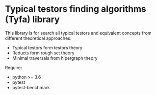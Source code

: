 # Typical testors finding algorithms (Tyfa) library 

This library is for search all typical testors and equivalent concepts from different theoretical approaches:

- Typical testors form testors theory
- Reducts form rough set theory 
- Minimal traversals from hipergraph theory

Require:
* python >= 3.6
* pytest
* pytest-benchmark

